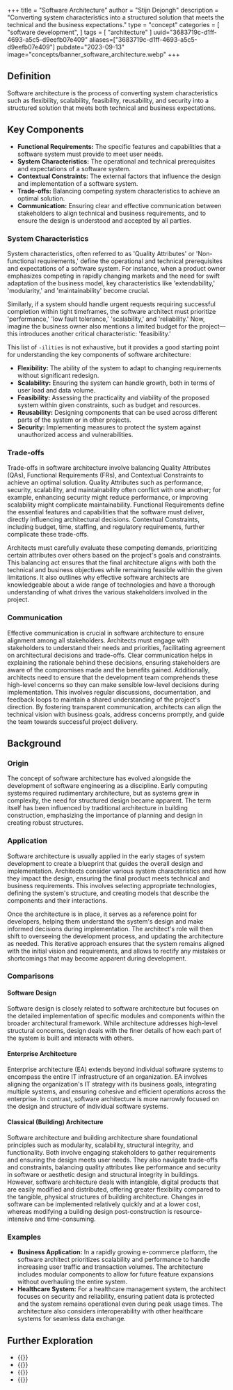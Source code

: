 +++
title = "Software Architecture"
author = "Stijn Dejongh"
description = "Converting system characteristics into a structured solution that meets the technical and the business expectations."
type = "concept"
categories = [
    "software development",
]
tags = [
    "architecture"
]
uuid="3683719c-d1ff-4693-a5c5-d9eefb07e409"
aliases=["3683719c-d1ff-4693-a5c5-d9eefb07e409"]
pubdate="2023-09-13"
image="concepts/banner_software_architecture.webp"
+++

## Definition

Software architecture is the process of converting system characteristics such as flexibility, scalability, feasibility, reusability, and security
into a structured solution that meets both technical and business expectations.

## Key Components

* **Functional Requirements:** The specific features and capabilities that a software system must provide to meet user needs.
* **System Characteristics:** The operational and technical prerequisites and expectations of a software system.
* **Contextual Constraints:** The external factors that influence the design and implementation of a software system.
* **Trade-offs:** Balancing competing system characteristics to achieve an optimal solution.
* **Communication:** Ensuring clear and effective communication between stakeholders to align technical and business requirements, and to ensure
  the design is understood and accepted by all parties. 

### System Characteristics

System characteristics, often referred to as 'Quality Attributes' or 'Non-functional requirements,' define the operational and technical
prerequisites and expectations of a software system. For instance, when a product owner emphasizes competing in rapidly changing markets and the
need for swift adaptation of the business model, key characteristics like 'extendability,' 'modularity,' and 'maintainability' become crucial.

Similarly, if a system should handle urgent requests requiring successful completion within tight timeframes, the software architect must
prioritize 'performance,' 'low fault tolerance,' 'scalability,' and 'reliability.' Now, imagine the business owner also mentions a limited budget
for the project—this introduces another critical characteristic: 'feasibility.'

This list of `-ilities` is not exhaustive, but it provides a good starting point for understanding the key components of software architecture:

* **Flexibility:** The ability of the system to adapt to changing requirements without significant redesign.
* **Scalability:** Ensuring the system can handle growth, both in terms of user load and data volume.
* **Feasibility:** Assessing the practicality and viability of the proposed system within given constraints, such as budget and resources.
* **Reusability:** Designing components that can be used across different parts of the system or in other projects.
* **Security:** Implementing measures to protect the system against unauthorized access and vulnerabilities.

### Trade-offs

Trade-offs in software architecture involve balancing Quality Attributes (QAs), Functional Requirements (FRs), and Contextual Constraints to achieve
an optimal solution. Quality Attributes such as performance, security, scalability, and maintainability often conflict with one another; for
example, enhancing security might reduce performance, or improving scalability might complicate maintainability. Functional Requirements define the
essential features and capabilities that the software must deliver, directly influencing architectural decisions. Contextual Constraints, including
budget, time, staffing, and regulatory requirements, further complicate these trade-offs. 

Architects must carefully evaluate these competing demands, prioritizing certain attributes over others based on the project's goals and
constraints. This balancing act ensures that the final architecture aligns with both the technical and business objectives while remaining feasible
within the given limitations. It also outlines why effective software architects are knowledgeable about a wide range of technologies and have a
thorough understanding of what drives the various stakeholders involved in the project.

### Communication

Effective communication is crucial in software architecture to ensure alignment among all stakeholders. Architects must engage with stakeholders to
understand their needs and priorities, facilitating agreement on architectural decisions and trade-offs. Clear communication helps in explaining the
rationale behind these decisions, ensuring stakeholders are aware of the compromises made and the benefits gained. Additionally, architects need to
ensure that the development team comprehends these high-level concerns so they can make sensible low-level decisions during implementation. This
involves regular discussions, documentation, and feedback loops to maintain a shared understanding of the project's direction. By fostering
transparent communication, architects can align the technical vision with business goals, address concerns promptly, and guide the team towards
successful project delivery.

## Background

### Origin

The concept of software architecture has evolved alongside the development of software engineering as a discipline. Early computing systems required
rudimentary architecture, but as systems grew in complexity, the need for structured design became apparent. The term itself has been influenced by
traditional architecture in building construction, emphasizing the importance of planning and design in creating robust structures.

### Application

Software architecture is usually applied in the early stages of system development to create a blueprint that guides the overall design and 
implementation. Architects consider various system characteristics and how they impact the design, ensuring the final product meets technical and business
requirements. This involves selecting appropriate technologies, defining the system's structure, and creating models that describe the components
and their interactions.

Once the architecture is in place, it serves as a reference point for developers, helping them understand the system's design and make informed 
decisions during implementation. The architect's role will then shift to overseeing the development process, and updating the architecture as 
needed. This iterative approach ensures that the system remains aligned with the initial vision and requirements, and allows to rectify any 
mistakes or shortcomings that may become apparent during development.

### Comparisons

#### Software Design

Software design is closely related to software architecture but focuses on the detailed implementation of specific modules and components within the
broader architectural framework. While architecture addresses high-level structural concerns, design deals with the finer details of how each part
of the system is built and interacts with others.

#### Enterprise Architecture

Enterprise architecture (EA) extends beyond individual software systems to encompass the entire IT infrastructure of an organization. EA involves
aligning the organization's IT strategy with its business goals, integrating multiple systems, and ensuring cohesive and efficient operations across
the enterprise. In contrast, software architecture is more narrowly focused on the design and structure of individual software systems.

#### Classical (Building) Architecture

Software architecture and building architecture share foundational principles such as modularity, scalability, structural integrity, and
functionality. Both involve engaging stakeholders to gather requirements and ensuring the design meets user needs. They also navigate trade-offs and
constraints, balancing quality attributes like performance and security in software or aesthetic design and structural integrity in buildings.
However, software architecture deals with intangible, digital products that are easily modified and distributed, offering greater flexibility
compared to the tangible, physical structures of building architecture. Changes in software can be implemented relatively quickly and at a lower
cost, whereas modifying a building design post-construction is resource-intensive and time-consuming.

### Examples

* **Business Application:** In a rapidly growing e-commerce platform, the software architect prioritizes scalability and performance to handle
  increasing user traffic and transaction volumes. The architecture includes modular components to allow for future feature expansions without
  overhauling the entire system.
* **Healthcare System:** For a healthcare management system, the architect focuses on security and reliability, ensuring patient data is protected
  and the system remains operational even during peak usage times. The architecture also considers interoperability with other healthcare systems
  for seamless data exchange.

## Further Exploration

* {{<reference author="CFI Team"
  year="2023"
  title="List of system quality attributes"
  site="Wikipedia"
  link="https://en.wikipedia.org/wiki/List_of_system_quality_attributes" >}}
* {{<reference author="Keeling, M."
  year="2017"
  title="Design It: From Programmer to Software Architect"
  isbn="1680502093"
  publisher="The Pragmatic Bookshelf"
  link="https://pragprog.com/titles/mkdsa/design-it/" >}}
* {{<reference author=" Object Management Group"
  year="2010"
  title="Business Process Model And Notation Specification - Version 2.0"
  site="omg.org"
  link="https://www.omg.org/spec/BPMN/2.0/" >}}
* {{<reference author="Skelton, M.; Pais, M." year="2019"
  isbn="9781942788829"
  title="Team Topologies: Organizing Business and Technology Teams for Fast Flow"
  publisher="It Revolution Press"
  link="https://pragprog.com/titles/mkdsa/design-it/" >}}

